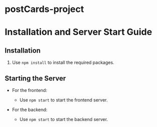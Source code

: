 # postCards-project
# Installation and Server Start Guide

## Installation

1. Use `npm install` to install the required packages.

## Starting the Server

- For the frontend:
  - Use `npm start` to start the frontend server.

- For the backend:
  - Use `npm start` to start the backend server.

